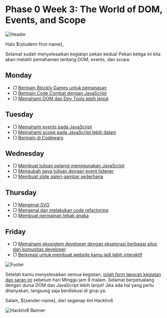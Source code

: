 # Phase 0 Week 3: The World of DOM, Events, and Scope

![Header](assets/header.png)

Halo ${student-first-name},

Selamat sudah menyelesaikan kegiatan pekan kedua! Pekan ketiga ini kita akan melatih pemahaman tentang DOM, events, dan scope.

## Monday

- ▢ [Bermain Blockly Games untuk pemanasan](./blockly-games.md)
- ▢ [Bermain Code Combat dengan JavaScript](./code-combat.md)
- ▢ [Memahami DOM dan Dev Tools lebih lanjut](./js-dom-devtools.md)

## Tuesday

- ▢ [Memahami events pada JavaScript](./js-events.md)
- ▢ [Memahami scope pada JavaScript lebih dalam](./js-scope.md)
- ▢ [Bermain di Codewars](./codewars.md)

## Wednesday

- ▢ [Membuat tulisan pelangi menggunakan JavaScript](./rainbow-text.md)
- ▢ [Mengubah gaya tulisan dengan event listener](./text-style-event.md)
- ▢ [Membuat slide galeri gambar sederhana](./gallery-slide.md)

## Thursday

- ▢ [Mengenal SVG](./svg.md)
- ▢ [Mengenal dan melakukan code refactoring](./refactoring.md)
- ▢ [Membuat permainan tebak angka](./number-guess.md)

## Friday

- ▢ [Memahami ekosistem developer dengan eksplorasi berbagai situs dan komunitas developer](./dev-ecosystem-community.md)
- ▢ [Berkreasi untuk membuat website kamu jadi lebih interaktif](./web-interactive.md)

![Footer](assets/footer.png)

Setelah kamu menyelesaikan semua kegiatan, [isilah form laporan kegiatan dan saran ini](http://bit.ly/h8-p0-w3) sebelum hari Minggu jam 9 malam. Selamat berpetualang dengan dunia DOM dan JavaScript lebih lanjut! Jika ada hal yang perlu ditanyakan, langsung saja berdiskusi di grup ya.

Salam,
${sender-name}, dari segenap tim Hacktiv8

![Hacktiv8 Banner](assets/hacktiv8-banner.png)
